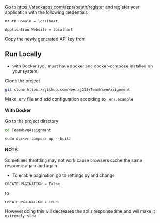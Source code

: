 Go to https://stackapps.com/apps/oauth/register and register your application with the following credentials 
```
OAuth Domain = localhost

Application Website = localhost 
```
Copy the newly generated API key from
## Run Locally

- with Docker (you must have docker and docker-compose installed on your system)

Clone the project

```bash
git clone https://github.com/Neeraj319/TeamWaveAssignment
```
Make .env file and add configuration according to `.env.example`
#### With Docker

Go to the project directory

```bash
cd TeamWaveAssignment
```

```
sudo docker-compose up --build
```

#### NOTE:
Sometimes throttling may not work cause browsers cache the same response again and again 
- To enable pagination go to settings.py and change
``` 
CREATE_PAGINATION = False
```
to 
```
CREATE_PAGINATION = True
```
However doing this will decreases the api's response time and will make it `extremely slow `